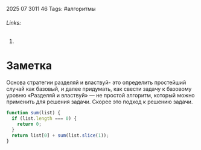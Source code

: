 2025 07 3011 46
Tags: #алгоритмы 
###### Links: 
1) 
# Заметка
Основа стратегии разделяй и властвуй- это определить простейший случай как базовый, и далее придумать, как свести задачу к базовому уровню
«Разделяй и властвуй» — не простой алгоритм, который можно применить для решения задачи. Скорее это подход к решению задачи.
```js
function sum(list) {
  if (list.length === 0) {
    return 0;
  }
  return list[0] + sum(list.slice(1));
}
```